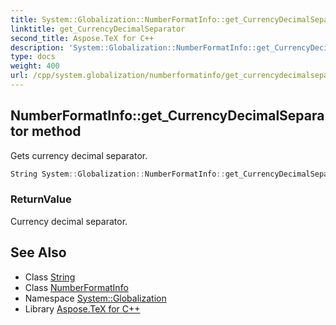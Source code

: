 ```yaml
---
title: System::Globalization::NumberFormatInfo::get_CurrencyDecimalSeparator method
linktitle: get_CurrencyDecimalSeparator
second_title: Aspose.TeX for C++
description: 'System::Globalization::NumberFormatInfo::get_CurrencyDecimalSeparator method. Gets currency decimal separator in C++.'
type: docs
weight: 400
url: /cpp/system.globalization/numberformatinfo/get_currencydecimalseparator/
---
```

## NumberFormatInfo::get_CurrencyDecimalSeparator method


Gets currency decimal separator.

```cpp
String System::Globalization::NumberFormatInfo::get_CurrencyDecimalSeparator() const
```


### ReturnValue

Currency decimal separator.

## See Also

* Class [String](../../../system/string/)
* Class [NumberFormatInfo](../)
* Namespace [System::Globalization](../../)
* Library [Aspose.TeX for C++](../../../)
